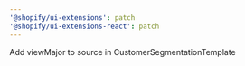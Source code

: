 ```yaml
---
'@shopify/ui-extensions': patch
'@shopify/ui-extensions-react': patch
---
```


Add viewMajor to source in CustomerSegmentationTemplate
